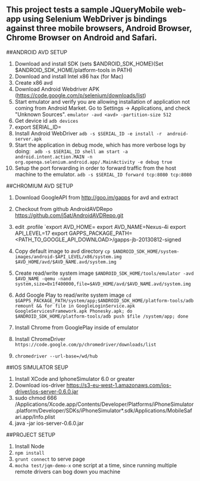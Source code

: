 This project tests a sample JQueryMobile web-app using Selenium WebDriver js bindings against three mobile browsers, Android Browser, Chrome Browser on Android and Safari.
---



##ANDROID AVD SETUP
1. Download and install SDK (sets $ANDROID_SDK_HOME)(Set $ANDROID_SDK_HOME/platform-tools in PATH)
2. Download and install Intel x86 hax (for Mac)
3. Create x86 avd
4. Download Android Webdriver APK (https://code.google.com/p/selenium/downloads/list)
5. Start emulator and verify you are allowing installation of application not coming from Android Market. Go to Settings -> Applications, and check "Unknown Sources".
    `emulator -avd <avd> -partition-size 512`
6. Get device id
   `adb devices`
7. export SERIAL_ID=<device id>
8. Install Android WebDriver
   `adb -s $SERIAL_ID -e install -r  android-server.apk`
9. Start the application in debug mode, which has more verbose logs by doing:
   ` adb -s $SERIAL_ID shell am start -a android.intent.action.MAIN -n org.openqa.selenium.android.app/.MainActivity -e debug true`
10. Setup the port forwarding in order to forward traffic from the host machine to the emulator.
   `adb -s $SERIAL_ID forward tcp:8080 tcp:8080`

##CHROMIUM AVD SETUP
1. Download GoogleAPI from http://goo.im/gapps for avd and extract
2. Checkout from github AndroidAVDRepo https://github.com/j5at/AndroidAVDRepo.git
2. edit .profile
`export AVD_HOME=<path to checkout of AndroidAVDRepo>
export AVD_NAME=Nexus-4i
export API_LEVEL=17
export GAPPS_PACKAGE_PATH=<PATH_TO_GOOGLE_API_DOWNLOAD>/gapps-jb-20130812-signed

3. Copy default image to avd directory
`cp $ANDROID_SDK_HOME/system-images/android-$API_LEVEL/x86/system.img $AVD_HOME/avd/$AVD_NAME.avd/system.img`

4. Create read/write system image
`$ANDROID_SDK_HOME/tools/emulator -avd $AVD_NAME -qemu -nand system,size=0x1f400000,file=$AVD_HOME/avd/$AVD_NAME.avd/system.img`

5. Add Google Play to read/write system image
`cd $GAPPS_PACKAGE_PATH/system/app;$ANDROID_SDK_HOME/platform-tools/adb remount && for file in GoogleLoginService.apk GoogleServicesFramework.apk Phonesky.apk; do $ANDROID_SDK_HOME/platform-tools/adb push $file /system/app; done`

6. Install Chrome from GooglePlay inside of emulator
7. Install ChromeDriver 
`https://code.google.com/p/chromedriver/downloads/list`
8. `chromedriver --url-base=/wd/hub`

##IOS SIMULATOR SEUP
1. Install XCode and IphoneSimulator 6.0 or greater
2. Download ios-driver https://s3-eu-west-1.amazonaws.com/ios-driver/ios-server-0.6.0.jar
3. sudo chmod 666 /Applications/Xcode.app/Contents/Developer/Platforms/iPhoneSimulator.platform/Developer/SDKs/iPhoneSimulator*.sdk/Applications/MobileSafari.app/Info.plist
4. java -jar ios-server-0.6.0.jar

##PROJECT SETUP
1. Install Node
2. `npm install`
3. `grunt connect` to serve page
4. `mocha test/jqm-demo-x` one script at a time, since running multiple remote drivers can bog down you machine


